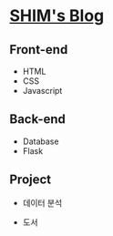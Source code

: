 # [SHIM's Blog](https://sominshim.github.io/)
## Front-end
- HTML
- CSS
- Javascript

## Back-end
- Database
- Flask

## Project
- 데이터 분석


- 도서 

